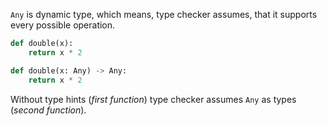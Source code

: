 `Any` is dynamic type, which means, type checker assumes, that it supports every possible operation.

```python
def double(x):
	return x * 2

def double(x: Any) -> Any:
	return x * 2 
```

Without type hints (*first function*) type checker assumes `Any` as types (*second function*).
